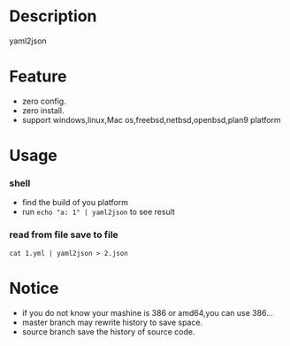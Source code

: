 Description
===================
yaml2json 

Feature
====================
* zero config.
* zero install.
* support windows,linux,Mac os,freebsd,netbsd,openbsd,plan9 platform

Usage
====================
### shell
* find the build of you platform
* run `echo "a: 1" | yaml2json` to see result

### read from file save to file
```
cat 1.yml | yaml2json > 2.json
```

Notice
=====================
* if you do not know your mashine is 386 or amd64,you can use 386...
* master branch may rewrite history to save space.
* source branch save the history of source code.
